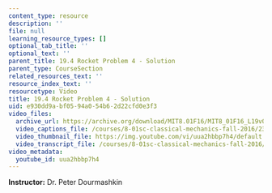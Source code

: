 ```yaml
---
content_type: resource
description: ''
file: null
learning_resource_types: []
optional_tab_title: ''
optional_text: ''
parent_title: 19.4 Rocket Problem 4 - Solution
parent_type: CourseSection
related_resources_text: ''
resource_index_text: ''
resourcetype: Video
title: 19.4 Rocket Problem 4 - Solution
uid: e930dd9a-bf05-94a0-54b6-2d22cfd0e3f3
video_files:
  archive_url: https://archive.org/download/MIT8.01F16/MIT8_01F16_L19v04_360p.mp4
  video_captions_file: /courses/8-01sc-classical-mechanics-fall-2016/232f32d79e0a59aabd5bddea370961f0_uua2hbbp7h4.vtt
  video_thumbnail_file: https://img.youtube.com/vi/uua2hbbp7h4/default.jpg
  video_transcript_file: /courses/8-01sc-classical-mechanics-fall-2016/8d8645b54b5d126ac4a7d9f1d1d1fe5b_uua2hbbp7h4.pdf
video_metadata:
  youtube_id: uua2hbbp7h4
---
```


**Instructor:** Dr. Peter Dourmashkin